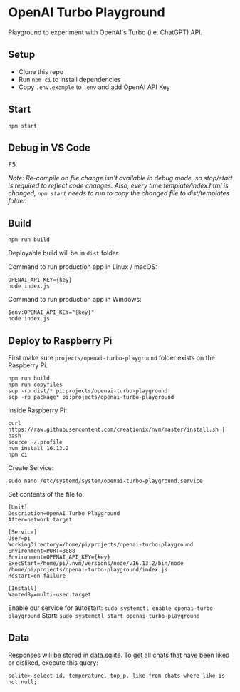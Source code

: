 # OpenAI Turbo Playground

Playground to experiment with OpenAI's Turbo (i.e. ChatGPT) API.

## Setup

- Clone this repo
- Run `npm ci` to install dependencies
- Copy `.env.example` to `.env` and add OpenAI API Key

## Start

```
npm start
```

## Debug in VS Code

<kbd>F5</kbd>

_Note: Re-compile on file change isn't available in debug mode, so stop/start is required to reflect code changes. Also, every time template/index.html is changed, `npm start` needs to run to copy the changed file to dist/templates folder._

## Build

```
npm run build
```

Deployable build will be in `dist` folder.

Command to run production app in Linux / macOS:

```
OPENAI_API_KEY={key}
node index.js
```

Command to run production app in Windows:

```
$env:OPENAI_API_KEY="{key}"
node index.js
```

## Deploy to Raspberry Pi

First make sure `projects/openai-turbo-playground` folder exists on the Raspberry Pi.

```
npm run build
npm run copyfiles
scp -rp dist/* pi:projects/openai-turbo-playground
scp -rp package* pi:projects/openai-turbo-playground
```

Inside Raspberry Pi:

```
curl https://raw.githubusercontent.com/creationix/nvm/master/install.sh | bash
source ~/.profile
nvm install 16.13.2
npm ci
```

Create Service:

```
sudo nano /etc/systemd/system/openai-turbo-playground.service
```

Set contents of the file to:

```
[Unit]
Description=OpenAI Turbo Playground
After=network.target

[Service]
User=pi
WorkingDirectory=/home/pi/projects/openai-turbo-playground
Environment=PORT=8888
Environment=OPENAI_API_KEY={key}
ExecStart=/home/pi/.nvm/versions/node/v16.13.2/bin/node /home/pi/projects/openai-turbo-playground/index.js
Restart=on-failure

[Install]
WantedBy=multi-user.target
```

Enable our service for autostart: `sudo systemctl enable openai-turbo-playground`
Start: `sudo systemctl start openai-turbo-playground`

## Data

Responses will be stored in data.sqlite. To get all chats that have been liked or disliked, execute this query:

```
sqlite> select id, temperature, top_p, like from chats where like is not null;
```

